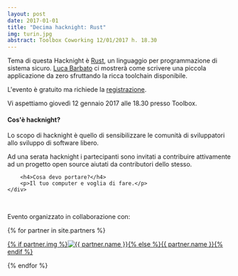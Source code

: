 ```yaml
---
layout: post
date: 2017-01-01
title: "Decima hacknight: Rust"
img: turin.jpg
abstract: Toolbox Coworking 12/01/2017 h. 18.30
---
```


<div class="row">
    <div class="col-lg-12">
        <p>Tema di questa Hacknight è <a href="http://rust-lang.org">Rust</a>, un linguaggio per programmazione di sistema sicuro. <a href="https://blogs.gentoo.org/lu_zero/">Luca Barbato</a> ci mostrerà come scrivere una piccola applicazione da zero sfruttando la ricca toolchain disponibile.</p>
        <p>L'evento è gratuito ma richiede la <a target="_blank" href="https://www.eventbrite.com/e/biglietti-torino-hacknight-rust-30794009712">registrazione</a>.</p>
        <p>Vi aspettiamo giovedì 12 gennaio 2017 alle 18.30 presso Toolbox.</p>
    </div>
</div>

<div class="row">
    <div class="col-lg-12">
        <h4>Cos'è hacknight?</h4>
        <p>Lo scopo di hacknight è quello di sensibilizzare le comunità di sviluppatori allo sviluppo di software libero.</p>
        <p>Ad una serata hacknight i partecipanti sono invitati a contribuire attivamente ad un progetto open source aiutati da contributori dello stesso.</p>

        <h4>Cosa devo portare?</h4>
        <p>Il tuo computer e voglia di fare.</p>
    </div>
</div>

<div class="row">
    <div class="col-lg-12">
        <p><br></p>
        <p>Evento organizzato in collaborazione con:</p>
        {% for partner in site.partners %}
            <p><a href="{{ partner.url }}" target="_blank">{% if partner.img %}<img src="{{ partner.img }}" alt="{{ partner.name }}">{% else %}{{ partner.name }}{% endif %}</a></p>
        {% endfor %}
    </div>
</div>
